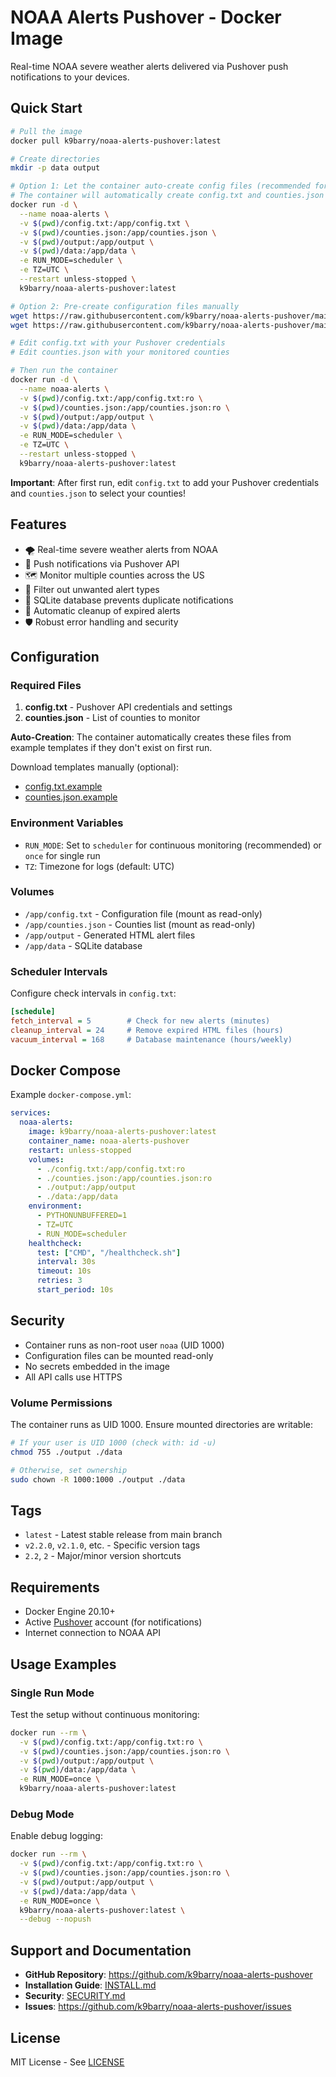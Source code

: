 # NOAA Alerts Pushover - Docker Image

Real-time NOAA severe weather alerts delivered via Pushover push notifications to your devices.

## Quick Start

```bash
# Pull the image
docker pull k9barry/noaa-alerts-pushover:latest

# Create directories
mkdir -p data output

# Option 1: Let the container auto-create config files (recommended for first-time users)
# The container will automatically create config.txt and counties.json from example files
docker run -d \
  --name noaa-alerts \
  -v $(pwd)/config.txt:/app/config.txt \
  -v $(pwd)/counties.json:/app/counties.json \
  -v $(pwd)/output:/app/output \
  -v $(pwd)/data:/app/data \
  -e RUN_MODE=scheduler \
  -e TZ=UTC \
  --restart unless-stopped \
  k9barry/noaa-alerts-pushover:latest

# Option 2: Pre-create configuration files manually
wget https://raw.githubusercontent.com/k9barry/noaa-alerts-pushover/main/config.txt.example -O config.txt
wget https://raw.githubusercontent.com/k9barry/noaa-alerts-pushover/main/counties.json.example -O counties.json

# Edit config.txt with your Pushover credentials
# Edit counties.json with your monitored counties

# Then run the container
docker run -d \
  --name noaa-alerts \
  -v $(pwd)/config.txt:/app/config.txt:ro \
  -v $(pwd)/counties.json:/app/counties.json:ro \
  -v $(pwd)/output:/app/output \
  -v $(pwd)/data:/app/data \
  -e RUN_MODE=scheduler \
  -e TZ=UTC \
  --restart unless-stopped \
  k9barry/noaa-alerts-pushover:latest
```

**Important**: After first run, edit `config.txt` to add your Pushover credentials and `counties.json` to select your counties!

## Features

- 🌪️ Real-time severe weather alerts from NOAA
- 📱 Push notifications via Pushover API
- 🗺️ Monitor multiple counties across the US
- 🔕 Filter out unwanted alert types
- 💾 SQLite database prevents duplicate notifications
- 🔄 Automatic cleanup of expired alerts
- 🛡️ Robust error handling and security

## Configuration

### Required Files

1. **config.txt** - Pushover API credentials and settings
2. **counties.json** - List of counties to monitor

**Auto-Creation**: The container automatically creates these files from example templates if they don't exist on first run.

Download templates manually (optional):
- [config.txt.example](https://raw.githubusercontent.com/k9barry/noaa-alerts-pushover/main/config.txt.example)
- [counties.json.example](https://raw.githubusercontent.com/k9barry/noaa-alerts-pushover/main/counties.json.example)

### Environment Variables

- `RUN_MODE`: Set to `scheduler` for continuous monitoring (recommended) or `once` for single run
- `TZ`: Timezone for logs (default: UTC)

### Volumes

- `/app/config.txt` - Configuration file (mount as read-only)
- `/app/counties.json` - Counties list (mount as read-only)
- `/app/output` - Generated HTML alert files
- `/app/data` - SQLite database

### Scheduler Intervals

Configure check intervals in `config.txt`:

```ini
[schedule]
fetch_interval = 5        # Check for new alerts (minutes)
cleanup_interval = 24     # Remove expired HTML files (hours)
vacuum_interval = 168     # Database maintenance (hours/weekly)
```

## Docker Compose

Example `docker-compose.yml`:

```yaml
services:
  noaa-alerts:
    image: k9barry/noaa-alerts-pushover:latest
    container_name: noaa-alerts-pushover
    restart: unless-stopped
    volumes:
      - ./config.txt:/app/config.txt:ro
      - ./counties.json:/app/counties.json:ro
      - ./output:/app/output
      - ./data:/app/data
    environment:
      - PYTHONUNBUFFERED=1
      - TZ=UTC
      - RUN_MODE=scheduler
    healthcheck:
      test: ["CMD", "/healthcheck.sh"]
      interval: 30s
      timeout: 10s
      retries: 3
      start_period: 10s
```

## Security

- Container runs as non-root user `noaa` (UID 1000)
- Configuration files can be mounted read-only
- No secrets embedded in the image
- All API calls use HTTPS

### Volume Permissions

The container runs as UID 1000. Ensure mounted directories are writable:

```bash
# If your user is UID 1000 (check with: id -u)
chmod 755 ./output ./data

# Otherwise, set ownership
sudo chown -R 1000:1000 ./output ./data
```

## Tags

- `latest` - Latest stable release from main branch
- `v2.2.0`, `v2.1.0`, etc. - Specific version tags
- `2.2`, `2` - Major/minor version shortcuts

## Requirements

- Docker Engine 20.10+
- Active [Pushover](https://pushover.net) account (for notifications)
- Internet connection to NOAA API

## Usage Examples

### Single Run Mode

Test the setup without continuous monitoring:

```bash
docker run --rm \
  -v $(pwd)/config.txt:/app/config.txt:ro \
  -v $(pwd)/counties.json:/app/counties.json:ro \
  -v $(pwd)/output:/app/output \
  -v $(pwd)/data:/app/data \
  -e RUN_MODE=once \
  k9barry/noaa-alerts-pushover:latest
```

### Debug Mode

Enable debug logging:

```bash
docker run --rm \
  -v $(pwd)/config.txt:/app/config.txt:ro \
  -v $(pwd)/counties.json:/app/counties.json:ro \
  -v $(pwd)/output:/app/output \
  -v $(pwd)/data:/app/data \
  -e RUN_MODE=once \
  k9barry/noaa-alerts-pushover:latest \
  --debug --nopush
```

## Support and Documentation

- **GitHub Repository**: https://github.com/k9barry/noaa-alerts-pushover
- **Installation Guide**: [INSTALL.md](https://github.com/k9barry/noaa-alerts-pushover/blob/main/INSTALL.md)
- **Security**: [SECURITY.md](https://github.com/k9barry/noaa-alerts-pushover/blob/main/SECURITY.md)
- **Issues**: https://github.com/k9barry/noaa-alerts-pushover/issues

## License

MIT License - See [LICENSE](https://github.com/k9barry/noaa-alerts-pushover/blob/main/LICENSE)
